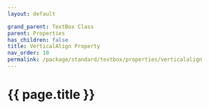 ```yaml
---
layout: default

grand_parent: TextBox Class
parent: Properties
has_children: false
title: VerticalAlign Property
nav_order: 10
permalink: /package/standard/textbox/properties/verticalalign
---
```

# {{ page.title }}
